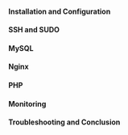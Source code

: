 #### Installation and Configuration

#### SSH and SUDO

#### MySQL

#### Nginx

#### PHP

#### Monitoring

#### Troubleshooting and Conclusion
